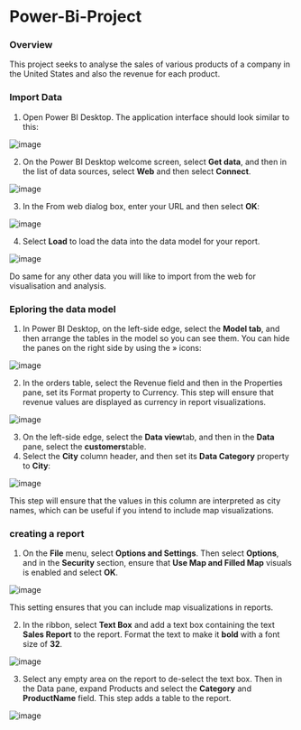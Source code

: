 # Power-Bi-Project

### Overview
This project seeks to analyse the sales of various products of a company in the United States and also the revenue for each product.

### Import Data
1. Open Power BI Desktop. The application interface should look similar to this:
   
![image](https://github.com/DoraAgyemang/Power-Bi-Project/assets/128803445/e9fb3506-d23e-42c1-9068-c7cc7eab6880)

2. On the Power BI Desktop welcome screen, select **Get data**, and then in the list of data sources, select **Web** and then select **Connect**.
 
![image](https://github.com/DoraAgyemang/Power-Bi-Project/assets/128803445/2dcce161-af91-4294-a96b-a176723766f6)

3. In the From web dialog box, enter your URL and then select **OK**:
   
![image](https://github.com/DoraAgyemang/Power-Bi-Project/assets/128803445/51c233a8-3aa1-46a1-95f3-8dc7a2bfbbd3)

4. Select **Load** to load the data into the data model for your report.
   
![image](https://github.com/DoraAgyemang/Power-Bi-Project/assets/128803445/f830a85d-9812-4006-8c29-b2c366f540ee)

Do same for any other data you will like to import from the web for visualisation and analysis.

### Eploring the data model
1. In Power BI Desktop, on the left-side edge, select the **Model tab**, and then arrange the tables in the model so you can see them. You can hide the panes on the right 
   side by using the » icons:

![image](https://github.com/DoraAgyemang/Power-Bi-Project/assets/128803445/731d4944-c111-4509-b8d3-993aca1a8d5b)

2. In the orders table, select the Revenue field and then in the Properties pane, set its Format property to Currency. This step will ensure that revenue values are 
   displayed as currency in report visualizations.

![image](https://github.com/DoraAgyemang/Power-Bi-Project/assets/128803445/86da68e2-a127-4187-a333-3730a92bdb44)

3. On the left-side edge, select the **Data view**tab, and then in the **Data** pane, select the **customers**table.
4. Select the **City** column header, and then set its **Data Category** property to **City**:

![image](https://github.com/DoraAgyemang/Power-Bi-Project/assets/128803445/1b0565c9-5ffb-4789-91fd-ffa7bc6dfa29)

This step will ensure that the values in this column are interpreted as city names, which can be useful if you intend to include map visualizations.

### creating a report
1. On the **File** menu, select **Options and Settings**. Then select **Options**, and in the **Security** section, ensure that **Use Map and Filled Map** visuals is 
   enabled and select **OK**.

![image](https://github.com/DoraAgyemang/Power-Bi-Project/assets/128803445/de82ed0c-30fe-4102-a3ff-a018ed3fbfdc)

This setting ensures that you can include map visualizations in reports.

2. In the ribbon, select **Text Box** and add a text box containing the text **Sales Report** to the report. Format the text to make it **bold** with a font size of **32**.

![image](https://github.com/DoraAgyemang/Power-Bi-Project/assets/128803445/591b6faf-3bff-417a-ad0d-7a2586b81e18)

3. Select any empty area on the report to de-select the text box. Then in the Data pane, expand Products and select the **Category** and **ProductName** field. This step adds a table to the report.

![image](https://github.com/DoraAgyemang/Power-Bi-Project/assets/128803445/2fd99baf-5afc-4148-973e-3fc2655c8949)


   


